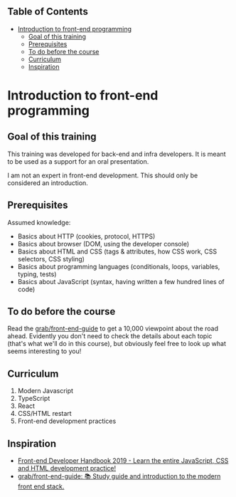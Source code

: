 <!-- START doctoc generated TOC please keep comment here to allow auto update -->
<!-- DON'T EDIT THIS SECTION, INSTEAD RE-RUN doctoc TO UPDATE -->

## Table of Contents

- [Introduction to front-end programming](#introduction-to-front-end-programming)
  - [Goal of this training](#goal-of-this-training)
  - [Prerequisites](#prerequisites)
  - [To do before the course](#to-do-before-the-course)
  - [Curriculum](#curriculum)
  - [Inspiration](#inspiration)

<!-- END doctoc generated TOC please keep comment here to allow auto update -->

# Introduction to front-end programming

## Goal of this training

This training was developed for back-end and infra developers. It is meant to be used as a support for an oral presentation.

I am not an expert in front-end development. This should only be considered an introduction.

## Prerequisites

Assumed knowledge:

- Basics about HTTP (cookies, protocol, HTTPS)
- Basics about browser (DOM, using the developer console)
- Basics about HTML and CSS (tags & attributes, how CSS work, CSS selectors, CSS styling)
- Basics about programming languages (conditionals, loops, variables, typing, tests)
- Basics about JavaScript (syntax, having written a few hundred lines of code)

## To do before the course

Read the [grab/front-end-guide](https://github.com/grab/front-end-guide) to get a 10,000 viewpoint about the road ahead. Evidently you don't need to check the details about each topic (that's what we'll do in this course), but obviously feel free to look up what seems interesting to you!

## Curriculum

1. Modern Javascript
2. TypeScript
3. React
4. CSS/HTML restart
5. Front-end development practices

## Inspiration

- [Front-end Developer Handbook 2019 - Learn the entire JavaScript, CSS and HTML development practice!](https://frontendmasters.com/books/front-end-handbook/2019/)
- [grab/front-end-guide: 📚 Study guide and introduction to the modern front end stack.](https://github.com/grab/front-end-guide)
